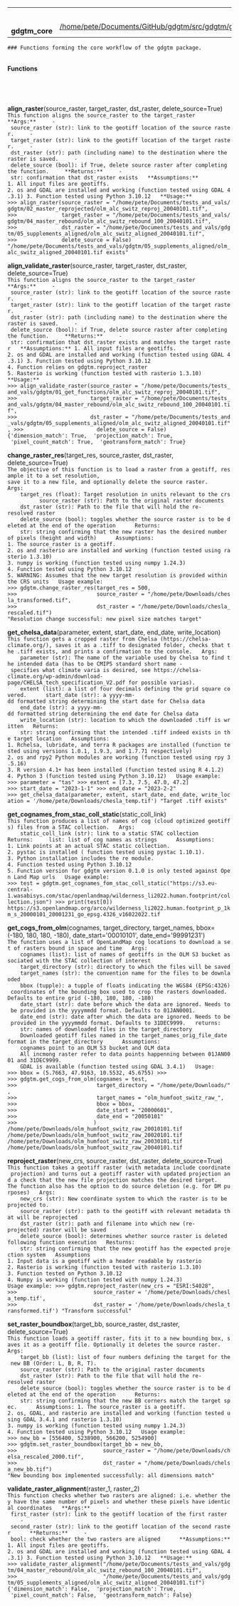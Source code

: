 <table>
<colgroup>
<col style="width: 50%" />
<col style="width: 50%" />
</colgroup>
<tbody>
<tr class="odd">
<td> <br />
 <br />
<strong>gdgtm_core</strong></td>
<td style="text-align: right;"><a href=".">index</a><br />
<a href="file:/home/pete/Documents/GitHub/gdgtm/src/gdgtm/gdgtm_core.py">/home/pete/Documents/GitHub/gdgtm/src/gdgtm/gdgtm_core.py</a></td>
</tr>
</tbody>
</table>

`### Functions forming the core workflow of the gdgtm package.`

   
**Functions**

`      `

 

<span id="-align_raster">**align\_raster**</span>(source\_raster, target\_raster, dst\_raster, delete\_source=True)  
`This function aligns the source_raster to the target_raster   **Args:**     - source_raster (str): link to the geotiff location of the source raster.     - target_raster (str): link to the geotiff location of the target raster.     - dst_raster (str): path (including name) to the destination where the raster is saved.     - delete_source (bool): if True, delete source raster after completing the function.     **Returns:**     - str: confirmation that dst_raster exists   **Assumptions:** 1. All input files are geotiffs. 2. os and GDAL are installed and working (function tested using GDAL 4.3.1) 3. Function tested using Python 3.10.12   **Usage:** >>> align_raster(source_raster = "/home/pete/Documents/tests_and_vals/gdgtm/02_master_reprojected/olm_alc_switz_reproj_20040101.tif", >>>              target_raster = "/home/pete/Documents/tests_and_vals/gdgtm/04_master_rebound/olm_alc_switz_rebound_100_20040101.tif", >>>              dst_raster = "/home/pete/Documents/tests_and_vals/gdgtm/05_supplements_aligned/olm_alc_switz_aligned_20040101.tif", >>>              delete_source = False) "/home/pete/Documents/tests_and_vals/gdgtm/05_supplements_aligned/olm_alc_switz_aligned_20040101.tif exists"`

<!-- -->

<span id="-align_validate_raster">**align\_validate\_raster**</span>(source\_raster, target\_raster, dst\_raster, delete\_source=True)  
`This function aligns the source_raster to the target_raster   **Args:**     - source_raster (str): link to the geotiff location of the source raster.     - target_raster (str): link to the geotiff location of the target raster.     - dst_raster (str): path (including name) to the destination where the raster is saved.     - delete_source (bool): if True, delete source raster after completing the function.     **Returns:**     - str: confirmation that dst_raster exists and matches the target raster   **Assumptions:** 1. All input files are geotiffs. 2. os and GDAL are installed and working (function tested using GDAL 4.3.1) 3. Function tested using Python 3.10.12 4. Function relies on gdgtm.reproject_raster  5. Rasterio is working (function tested with rasterio 1.3.10)   **Usage:** >>> align_validate_raster(source_raster = "/home/pete/Documents/tests_and_vals/gdgtm/01_get_functions/olm_alc_switz_reproj_20040101.tif", >>>                       target_raster = "/home/pete/Documents/tests_and_vals/gdgtm/04_master_rebound/olm_alc_switz_rebound_100_20040101.tif", >>>                       dst_raster = "/home/pete/Documents/tests_and_vals/gdgtm/05_supplements_aligned/olm_alc_switz_aligned_20040101.tif", >>>                       delete_source = False)   {'dimension_match': True,  'projection_match': True,  'pixel_count_match': True,  'geotransform_match': True}`

<!-- -->

<span id="-change_raster_res">**change\_raster\_res**</span>(target\_res, source\_raster, dst\_raster, delete\_source=True)  
`The objective of this function is to load a raster from a geotiff, resample it to a set resolution, save it to a new file, and optionally delete the source raster.   Args:     target_res (float): Target resolution in units relevant to the crs          source_raster (str): Path to the original raster documents     dst_raster (str): Path to the file that will hold the re-resolved raster     delete_source (bool): toggles whether the source raster is to be deleted at the end of the operation      Returns:     str: string confirming that the new raster has the desired number of pixels (height and width)      Assumptions: 1. The source_raster is a geotiff. 2. os and rasterio are installed and working (function tested using rasterio 1.3.10) 3. numpy is working (function tested using numpy 1.24.3) 4. Function tested using Python 3.10.12 5. WARNING: Assumes that the new target resolution is provided within the CRS units   Usage example: >>> gdgtm.change_raster_res(target_res = 500, >>>                         source_raster = "/home/pete/Downloads/chesla_transformed.tif", >>>                         dst_raster = "/home/pete/Downloads/chesla_rescaled.tif") "Resolution change successful: new pixel size matches target"`

<!-- -->

<span id="-get_chelsa_data">**get\_chelsa\_data**</span>(parameter, extent, start\_date, end\_date, write\_location)  
`This function gets a cropped raster from Chelsa (https://chelsa-climate.org/), saves it as a .tiff to designated folder, checks that the .tiff exists, and prints a confirmation to the console.   Args:     parameter (str): The name of the variable used by Chelsa to find the intended data (has to be CMIP5 standard short name - specifies what climate varia is desired, see https://chelsa-climate.org/wp-admin/download-page/CHELSA_tech_specification_V2.pdf for possible varias).     extent (list): a list of four decimals defining the grid square covered.      start_date (str): a yyyy-mm-dd formatted string determining the start date for Chelsa data     end_date (str): a yyyy-mm-dd formatted string determining the end date for Chelsa data     write_location (str): location to which the downloaded .tiff is written   Returns:     str: string confirming that the intended .tiff indeed exists in the target location   Assumptions: 1. Rchelsa, lubridate, and terra R packages are installed (function tested using versions 1.0.1, 1.9.3, and 1.7.71 respectively) 2. os and rpy2 Python modules are working (function tested using rpy 3.5.16) 3. R version 4.1+ has been installed (function tested using R 4.1.2) 4. Python 3 (function tested using Python 3.10.12)   Usage example: >>> parameter = "tas" >>> extent = [7.3, 7.5, 47.0, 47.2] >>> start_date = "2023-1-1" >>> end_date = "2023-2-2" >>> get_chelsa_data(parameter, extent, start_date, end_date, write_location = '/home/pete/Downloads/chesla_temp.tif') "Target .tiff exists"`

<!-- -->

<span id="-get_cognames_from_stac_coll_static">**get\_cognames\_from\_stac\_coll\_static**</span>(static\_coll\_link)  
`This function produces a list of names of cog (cloud optimized geotiffs) files from a STAC collection.   Args:     static_coll_link (str): link to a static STAC collection      Returns:     list: list of cog names as strings      Assumptions: 1. Link points at an actual STAC static collection. 2. pystac is installed ( function tested using pystac 1.10.1). 3. Python installation includes the re module. 4. Function tested using Python 3.10.12 5. Function version for gdgtm version 0.1.0 is only tested against Open Land Map urls   Usage example: >>> test = gdgtm.get_cognames_fom_stac_coll_static("https://s3.eu-central-1.wasabisys.com/stac/openlandmap/wilderness_li2022.human.footprint/collection.json") >>> print(test[0]) https://s3.openlandmap.org/arco/wilderness_li2022.human.footprint_p_1km_s_20000101_20001231_go_epsg.4326_v16022022.tif`

<!-- -->

<span id="-get_cogs_from_olm">**get\_cogs\_from\_olm**</span>(cognames, target\_directory, target\_names, bbox=(-180, 180, 180, -180), date\_start='00010101', date\_end='99991231')  
`The function uses a list of OpenLandMap cog locations to download a set of rasters bound in space and time   Args:     cognames (list): list of names of geotiffs in the OLM S3 bucket associated with the STAC collection of interest     target_directory (str): directory to which the files will be saved     target_names (str): the convention name for the files to be downlaoded     bbox (tupple): a tupple of floats indicating the WGS84 (EPSG:4326) coordinates of the bounding box used to crop the rasters downloaded. Defaults to entire grid (-180, 180, 180, -180)     date_start (str): date before which the data are ignored. Needs to be provided in the yyyymmdd format. Defaults to 01JAN0001.     date_end (str): date after which the data are ignored. Needs to be provided in the yyyymmdd format. Defaults to 31DEC9999.   returns:     str: names of downloaded files in the target_directory     Downloaded geotiff files named in the target_names_orig_file_date format in the target_directory      Assumptions:     cognames point to an OLM S3 bucket and OLM data     All incmong raster refer to data points happenning between 01JAN0001 and 31DEC9999.     GDAL is available (function tested using GDAL 3.4.1)   Usage: >>> bbox = (5.7663, 47.9163, 10.5532, 45.6755) >>> >>> gdgtm.get_cogs_from_olm(cognames = test,  >>>                         target_directory = "/home/pete/Downloads/",  >>>                         target_names = "olm_humfoot_switz_raw_", >>>                         bbox = bbox, >>>                         date_start = "20000601", >>>                         date_end = "20050101" >>>                        )   /home/pete/Downloads/olm_humfoot_switz_raw_20010101.tif /home/pete/Downloads/olm_humfoot_switz_raw_20020101.tif /home/pete/Downloads/olm_humfoot_switz_raw_20030101.tif /home/pete/Downloads/olm_humfoot_switz_raw_20040101.tif`

<!-- -->

<span id="-reproject_raster">**reproject\_raster**</span>(new\_crs, source\_raster, dst\_raster, delete\_source=True)  
`This function takes a geotiff raster (with metadata include coordinate projection) and turns out a geotiff raster with updated projection and a check that the new file projection matches the desired target. The function also has the option to do source deletion (e.g. for DM purposes)   Args:     new_crs (str): New coordinate system to which the raster is to be projected to.     source_raster (str): path to the geotiff with relevant metadata that will be reprojected     dst_raster (str): path and filename into which new (re-projected) raster will be saved     delete_source (bool): determines whether source raster is deleted following function execution   Resturns:     str: string confirming that the new geotiff has the expected projection system   Assumptions 1. Input data is a geotiff with a header readable by rasterio 2. Rasterio is working (function tested with rasterio 1.3.10) 3. Function tested on Python 3.10.12 4. Numpy is working (function tested with numpy 1.24.3)   Usage example: >>> gdgtm.reproject_raster(new_crs = "ESRI:54028",  >>>                        source_raster = '/home/pete/Downloads/chesla_temp.tif', >>>                        dst_raster = '/home/pete/Downloads/chesla_transformed.tif') "Transform successful"`

<!-- -->

<span id="-set_raster_boundbox">**set\_raster\_boundbox**</span>(target\_bb, source\_raster, dst\_raster, delete\_source=True)  
`This function loads a geotiff raster, fits it to a new bounding box, saves it as a geotiff file. Optionally it deletes the source raster.   Args:     target_bb (list): list of four numbers defining the target for the new BB (Order: L, B, R, T).      source_raster (str): Path to the original raster documents     dst_raster (str): Path to the file that will hold the re-resolved raster     delete_source (bool): toggles whether the source raster is to be deleted at the end of the operation      Returns:     str: string confirming that the new BB corners match the target spec.      Assumptions: 1. The source_raster is a geotiff. 2. os, GDAL, and rasterio are installed and working (function tested using GDAL 3.4.1 and rasterio 1.3.10) 3. numpy is working (function tested using numpy 1.24.3) 4. Function tested using Python 3.10.12   Usage example: >>> new_bb = [556400, 5238900, 566200, 5254900] >>> gdgtm.set_raster_boundbox(target_bb = new_bb, >>>                           source_raster = "/home/pete/Downloads/chelsa_rescaled_2000.tif", >>>                           dst_raster = "/home/pete/Downloads/chelsa_new_bb.tif") "New bounding box implemented successfully: all dimensions match"`

<!-- -->

<span id="-validate_raster_alignment">**validate\_raster\_alignment**</span>(raster\_1, raster\_2)  
`This function checks whether two rasters are aligned: i.e. whether they have the same number of pixels and whether these pixels have identical coordinates   **Args:**     - first_raster (str): link to the geotiff location of the first raster     - second_raster (str): link to the geotiff location of the second raster      **Returns:**     - bool: check whether the two rasters are aligned      **Assumptions:** 1. All input files are geotiffs. 2. os and GDAL are installed and working (function tested using GDAL 4.3.1) 3. Function tested using Python 3.10.12   **Usage:** >>> validate_raster_alignment("/home/pete/Documents/tests_and_vals/gdgtm/04_master_rebound/olm_alc_switz_rebound_100_20040101.tif", >>>                           "/home/pete/Documents/tests_and_vals/gdgtm/05_supplements_aligned/olm_alc_switz_aligned_20040101.tif")     {'dimension_match': False,  'projection_match': True,  'pixel_count_match': False,  'geotransform_match': False}`
